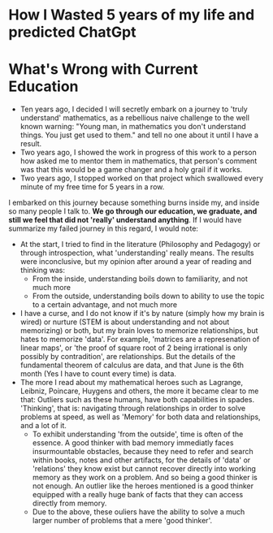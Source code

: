 # How I Wasted 5 years of my life and predicted ChatGpt

# What's Wrong with Current Education

* Ten years ago, I decided I will secretly embark on a journey to 'truly understand' mathematics, as a rebellious naive challenge to the well known warning: "Young man, in mathematics you don't understand things. You just get used to them." and tell no one about it until I have a result.
* Two years ago, I showed the work in progress of this work to a person how asked me to mentor them in mathematics, that person's comment was that this would be a game changer and a holy grail if it works.
* Two years ago, I stopped worked on that project which swallowed every minute of my free time for 5 years in a row.

I embarked on this journey because something burns inside my, and inside so many people I talk to. **We go through our education, we graduate, and still we feel that did not 'really' understand anything**. If I would have summarize my failed journey in this regard, I would note:
* At the start, I tried to find in the literature (Philosophy and Pedagogy) or through introspection, what 'understanding' really means. The results were inconclusive, but my opinion after around a year of reading and thinking was:
  - From the inside, understanding boils down to familiarity, and not much more
  - From the outside, understanding boils down to ability to use the topic to a certain advantage, and not much more 
* I have a curse, and I do not know if it's by nature (simply how my brain is wired) or nurture (STEM is about understanding and not about memorizing) or both, but my brain loves to memorize relationships, but hates to memorize 'data'. For example, 'matrices are a represenation of linear maps', or 'the proof of square root of 2 being irrational is only possibly by contradition', are relationships. But the details of the fundamental theorem of calculus are data, and that June is the 6th month (Yes I have to count every time) is data.
* The more I read about my mathematical heroes such as Lagrange, Leibniz, Poincare, Huygens and others, the more it became clear to me that: Outliers such as these humans, have both capabilities in spades. 'Thinking', that is: navigating through relationships in order to solve problems at speed, as well as 'Memory' for both data and relationships, and a lot of it. 
  - To exhibit understanding 'from the outside', time is often of the essence. A good thinker with bad memory immediatly faces insurmountable obstacles, because they need to refer and search within books, notes and other artifacts, for the details of 'data' or 'relations' they know exist but cannot recover directly into working memory as they work on a problem. And so being a good thinker is not enough. An outlier like the heroes mentioned is a good thinker equipped with a really huge bank of facts that they can access directly from memory. 
  - Due to the above, these ouliers have the ability to solve a much larger number of problems that a mere 'good thinker'.




